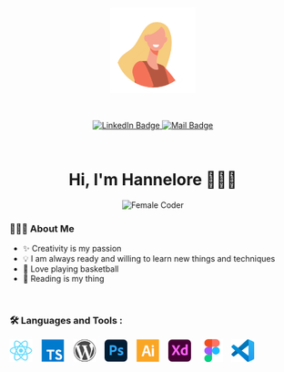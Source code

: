 <div id="header" align="center">
  <img src='https://github.com/HanneloreMaes/HanneloreMaes/blob/main/assets/Avatar.gif' alt='Female Avatar' width='150px'/>
</div>

&nbsp;

<div id="badges" align='center'>
  <a href="https://www.linkedin.com/in/hannelore-maes-a308791b9/" target="_blank">
    <img src="https://img.shields.io/badge/LinkedIn-blue?style=for-the-badge&logo=linkedin&logoColor=white" alt="LinkedIn Badge"/>
  </a>
  <a href="mailto::hannelore.maes.be@gmail.com">
    <img src="https://img.shields.io/badge/Mail-red?style=for-the-badge&logo=gmail&logoColor=white" alt="Mail Badge"/>
  </a>
</div>

&nbsp;

<h1 align='center'>
  Hi, I'm Hannelore 👋🏻🏀
</h1>

<div align="center">
  <img src='https://cdnb.artstation.com/p/assets/images/images/028/991/999/original/anna-havrylyukh-.gif?1596125112' alt='Female Coder' width='600px' height='400px'/>
</div>

### 👩🏼‍💻 About Me

-   ✨ Creativity is my passion <br/>
-   💡 I am always ready and willing to learn new things and techniques <br/>
-   🏀 Love playing basketball <br/>
-   📕 Reading is my thing

&nbsp;

### 🛠️ Languages and Tools :

<div>
  <img src="https://github.com/devicons/devicon/blob/master/icons/react/react-original.svg" title="React" alt="React" width="40" height="40"/>&nbsp;&nbsp;&nbsp;
  <img src="https://github.com/devicons/devicon/blob/master/icons/typescript/typescript-original.svg" title="Typescript" alt="Typescript" width="40" height="40"/>&nbsp;&nbsp;&nbsp;
  <img src="https://github.com/devicons/devicon/blob/master/icons/wordpress/wordpress-plain.svg" title="Wordpress" alt="Wordpress" width="40" height="40"/>&nbsp;&nbsp;&nbsp;
  <img src="https://github.com/devicons/devicon/blob/master/icons/photoshop/photoshop-original.svg" title="Photoshop" alt="Photoshop" width="40" height="40"/>&nbsp;&nbsp;&nbsp;
  <img src="https://github.com/devicons/devicon/blob/master/icons/illustrator/illustrator-plain.svg" title="Illustrator" alt="Illustrator" width="40" height="40"/>&nbsp;&nbsp;&nbsp;
  <img src="https://github.com/devicons/devicon/blob/master/icons/xd/xd-original.svg" title="XD" alt="XD" width="40" height="40"/>&nbsp;&nbsp;&nbsp;
  <img src="https://github.com/devicons/devicon/blob/master/icons/figma/figma-original.svg" title="Figma" alt="Figma" width="40" height="40"/>&nbsp;&nbsp;&nbsp;
  <img src="https://github.com/devicons/devicon/blob/master/icons/vscode/vscode-original.svg" title="VSCode" alt="VSCode" width="40" height="40"/>
</div>
